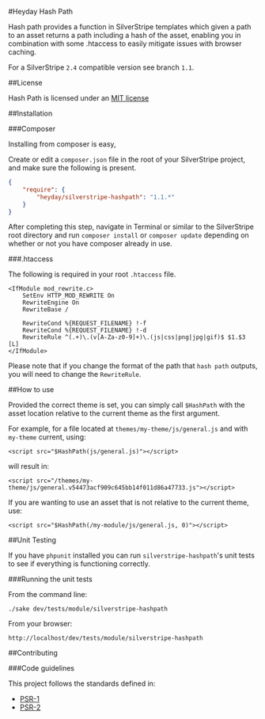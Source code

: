 #Heyday Hash Path

Hash path provides a function in SilverStripe templates which given a path to an asset returns a path including a hash of the asset, enabling you in combination with some .htaccess to easily mitigate issues with browser caching.

For a SilverStripe `2.4` compatible version see branch `1.1`.

##License

Hash Path is licensed under an [MIT license](http://heyday.mit-license.org/)

##Installation

###Composer

Installing from composer is easy, 

Create or edit a `composer.json` file in the root of your SilverStripe project, and make sure the following is present.

```json
{
    "require": {
        "heyday/silverstripe-hashpath": "1.1.*"
    }
}
```

After completing this step, navigate in Terminal or similar to the SilverStripe root directory and run `composer install` or `composer update` depending on whether or not you have composer already in use.

###.htaccess

The following is required in your root `.htaccess` file.

```
<IfModule mod_rewrite.c>
    SetEnv HTTP_MOD_REWRITE On
    RewriteEngine On
    RewriteBase /

    RewriteCond %{REQUEST_FILENAME} !-f
    RewriteCond %{REQUEST_FILENAME} !-d
    RewriteRule ^(.+)\.(v[A-Za-z0-9]+)\.(js|css|png|jpg|gif)$ $1.$3 [L]
</IfModule>
```

Please note that if you change the format of the path that `hash path` outputs, you will need to change the `RewriteRule`. 

##How to use

Provided the correct theme is set, you can simply call `$HashPath` with the asset location relative to the current theme as the first argument.

For example, for a file located at `themes/my-theme/js/general.js` and with `my-theme` current, using:

    <script src="$HashPath(js/general.js)"></script>

will result in:

    <script src="/themes/my-theme/js/general.v54473acf909c645bb14f011d86a47733.js"></script>

If you are wanting to use an asset that is not relative to the current theme, use:

    <script src="$HashPath(/my-module/js/general.js, 0)"></script>

##Unit Testing

If you have `phpunit` installed you can run `silverstripe-hashpath`'s unit tests to see if everything is functioning correctly.

###Running the unit tests

From the command line:
    
    ./sake dev/tests/module/silverstripe-hashpath


From your browser:

    http://localhost/dev/tests/module/silverstripe-hashpath


##Contributing

###Code guidelines

This project follows the standards defined in:

* [PSR-1](https://github.com/pmjones/fig-standards/blob/psr-1-style-guide/proposed/PSR-1-basic.md)
* [PSR-2](https://github.com/pmjones/fig-standards/blob/psr-1-style-guide/proposed/PSR-2-advanced.md)